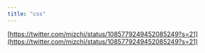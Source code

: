 ```yaml
---
title: "css"
---
```


[https://twitter.com/mizchi/status/1085779249452085249?s=21](https://twitter.com/mizchi/status/1085779249452085249?s=21)
